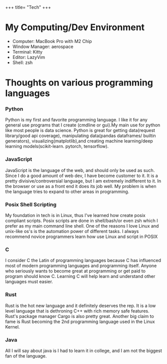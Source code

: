 +++
title= "Tech"
+++

# My Computing/Dev Environment
  * Computer: MacBook Pro with M2 Chip
  * Window Manager: aerospace
  * Terminal: Kitty
  * Editor: LazyVim
  * Shell: zsh


# Thoughts on various programming languages
### Python
Python is my first and favorite programming language. I like it for any general use programs that I create (cmdline or gui).My main use for python like most people is data science. Python is great for getting data(request library/good api coverage), manipulating data(pandas dataframes/ builtin generators), visualizing(matplotlib),and creating machine learning/deep learning models(scikit-learn. pytorch, tensorflow).

### JavaScript
JavaScript is the language of the web, and should only be used as such. Since I do a good amount of web dev, I have become customer to it. It is a pretty divisive/controversial language, but I am extremely indifferent to it. In the browser or use as a front end it does its job well. My problem is when the language tries to expand to other areas in programming.

### Posix Shell Scripting
My foundation in tech is in Linux, thus I've learned how create posix compliant scripts. Posix scripts are done in shell/bash/or even zsh which I prefer as my main command line shell. One of the reasons I love Linux and unix-like os's is the automation power of different tasks. I always recommend novice programmers learn how use Linux and script in POSIX

### C
I consider C the Latin of programming languages because C has influenced most of modern programming languages and programming itself. Anyone who seriously wants to become great at programming or get paid to program should know C. Learning C will help learn and understand other languages must easier.

### Rust
Rust is the hot new language and it definitely deserves the rep. It is a low level language that is dethroning C++ with rich memory safe features. Rust's package manager Cargo is also pretty great. Another big claim to fame is Rust becoming the 2nd programming language used in the Linux Kernel.

### Java
All I will say about java is I had to learn it in college, and I am not the biggest fan of the language.
